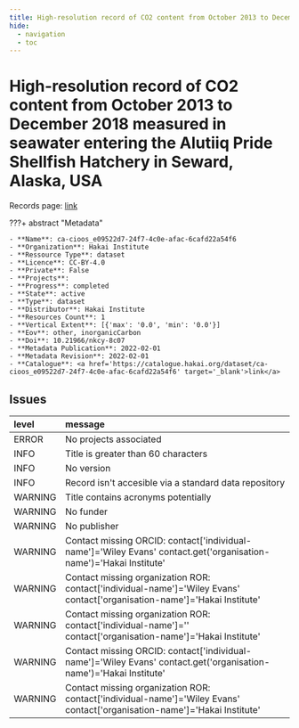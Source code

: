 ```yaml
---
title: High-resolution record of CO2 content from October 2013 to December 2018 measured in seawater entering the Alutiiq Pride Shellfish Hatchery in Seward, Alaska, USA
hide:
  - navigation
  - toc
---
```


# High-resolution record of CO2 content from October 2013 to December 2018 measured in seawater entering the Alutiiq Pride Shellfish Hatchery in Seward, Alaska, USA

Records page: <a href='https://catalogue.hakai.org/dataset/ca-cioos_e09522d7-24f7-4c0e-afac-6cafd22a54f6' target='_blank'>link</a>

???+ abstract "Metadata"

    - **Name**: ca-cioos_e09522d7-24f7-4c0e-afac-6cafd22a54f6 
    - **Organization**: Hakai Institute 
    - **Ressource Type**: dataset 
    - **Licence**: CC-BY-4.0 
    - **Private**: False 
    - **Projects**:  
    - **Progress**: completed 
    - **State**: active 
    - **Type**: dataset 
    - **Distributor**: Hakai Institute 
    - **Resources Count**: 1 
    - **Vertical Extent**: [{'max': '0.0', 'min': '0.0'}] 
    - **Eov**: other, inorganicCarbon 
    - **Doi**: 10.21966/nkcy-8c07 
    - **Metadata Publication**: 2022-02-01 
    - **Metadata Revision**: 2022-02-01 
    - **Catalogue**: <a href='https://catalogue.hakai.org/dataset/ca-cioos_e09522d7-24f7-4c0e-afac-6cafd22a54f6' target='_blank'>link</a> 

<div id='map'></div>




## Issues
| level   | message                                                                                                                    |
|:--------|:---------------------------------------------------------------------------------------------------------------------------|
| ERROR   | No projects associated                                                                                                     |
| INFO    | Title is greater than 60 characters                                                                                        |
| INFO    | No version                                                                                                                 |
| INFO    | Record isn't accesible via a standard data repository                                                                      |
| WARNING | Title contains acronyms potentially                                                                                        |
| WARNING | No funder                                                                                                                  |
| WARNING | No publisher                                                                                                               |
| WARNING | Contact missing ORCID: contact['individual-name']='Wiley Evans' contact.get('organisation-name')='Hakai Institute'         |
| WARNING | Contact missing organization ROR:  contact['individual-name']='Wiley Evans' contact['organisation-name']='Hakai Institute' |
| WARNING | Contact missing organization ROR:  contact['individual-name']='' contact['organisation-name']='Hakai Institute'            |
| WARNING | Contact missing ORCID: contact['individual-name']='Wiley Evans' contact.get('organisation-name')='Hakai Institute'         |
| WARNING | Contact missing organization ROR:  contact['individual-name']='Wiley Evans' contact['organisation-name']='Hakai Institute' |


<script>
   document.addEventListener("DOMContentLoaded", function() {
    var map = L.map('map').setView([51.505, -125.09], 5);
    L.tileLayer('https://tile.openstreetmap.org/{z}/{x}/{y}.png', {
        maxZoom: 19,
        attribution: '&copy; <a href="http://www.openstreetmap.org/copyright">OpenStreetMap</a>'
    }).addTo(map);
    var geojsonFeature = {
        "type": "Feature",
        "properties": {
            "name" : "High-resolution record of CO2 content from October 2013 to December 2018 measured in seawater entering the Alutiiq Pride Shellfish Hatchery in Seward, Alaska, USA"
        },
        "geometry": {'type': 'Polygon', 'coordinates': [[[-150.14476634, 59.68961051], [-148.42177964, 59.68961051], [-148.42177964, 60.2984757], [-150.14476634, 60.2984757], [-150.14476634, 59.68961051]]]}
    }
    L.geoJSON(geojsonFeature).addTo(map);
   })
</script>